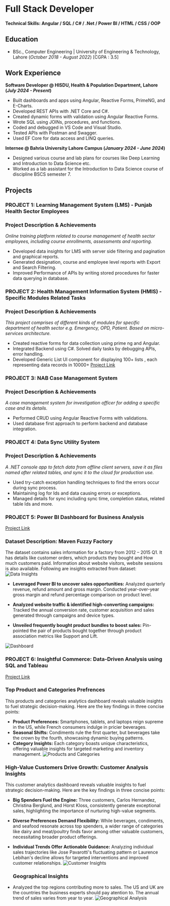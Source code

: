 # Full Stack Developer

#### Technical Skills: Angular / SQL / C# / .Net / Power BI / HTML / CSS / OOP 

## Education						       		
- BSc., Computer Engineering | University of Engineering & Technology, Lahore (_October 2018 - August 2022_) [CGPA : 3.5]

## Work Experience

**Software Developer @ HISDU, Health & Population Department, Lahore  (_July 2024 - Present_)**
- Built dashboards and apps using Angular, Reactive Forms, PrimeNG, and E-Charts.
- Developed REST APIs with .NET Core and C#.
- Created dynamic forms with validation using Angular Reactive Forms.
- Wrote SQL using JOINs, procedures, and functions.
- Coded and debugged in VS Code and Visual Studio.
- Tested APIs with Postman and Swagger.
- Used EF Core for data access and LINQ queries.

**Internee @ Bahria University Lahore Campus (_January 2024 - June 2024_)**
- Designed various course and lab plans for courses like Deep Learning and Introduction to Data Science etc.
- Worked as a lab assistant for the Introduction to Data Science course of discipline BSCS semester 7.

## Projects

### PROJECT 1: Learning Management System (LMS) - Punjab Health Sector Employees 
### Project Description & Achievements
*Online training platform related to course management of health sector employees, including course enrollments,
assessments and reporting.*
- Developed data insights for LMS with server side filtering and pagination and graphical reports.
- Generated designation, course and employee level reports with Export and Search Filtering.
- Improved Performance of APIs by writing stored procedures for faster data querying in database.

### PROJECT 2: Health Management Information System (HMIS) - Specific Modules Related Tasks 
### Project Description & Achievements
*This project comprises of different kinds of modules for specific department of health sector e.g. Emergency, OPD, Patient.
 Based on micro-services architecture.*
 - Created reactive forms for data collection using prime ng and Angular.
 - Integrated Backend using C#. Solved daily tasks by debugging APIs, error handling.
 - Developed Generic List UI component for displaying 100+ lists , each representing data records in 10000+ 
 [Project Link](https://phis.pshealthpunjab.gov.pk/)
 
### PROJECT 3: NAB Case Management System 
### Project Description & Achievements
*A case management system for investigation officer for adding a specific case and its details.*
- Performed CRUD using Angular Reactive Forms with validations.
- Used database first approach to perform backend and database integration.
  
### PROJECT 4:  Data Sync Utility System 
### Project Description & Achievements
*A .NET console app to fetch data from offline client servers, save it as files named after related tables, and sync it to the
 cloud for production use.*
 - Used try-catch exception handling techniques to find the errors occur during sync process.
 - Maintaining log for Ids and data causing errors or exceptions.
 - Managed details for sync including sync time, completion status, related table Ids and more.
  

### PROJECT 5: Power BI Dashboard for Business Analysis

[Project Link](https://app.powerbi.com/groups/me/reports/47e66ce9-3ec7-472f-9050-9d06057453cc/ReportSection?experience=power-bi)

### Dataset Description: Maven Fuzzy Factory

The dataset contains sales information for a factory from 2012 – 2015 Q1. It has details like customer orders, which products they bought and How much customers paid. Information about website visitors, website sessions is also available. Following are insights extracted from dataset:
 ![Data Insights](/analysis.PNG)
 
- **Leveraged Power BI to uncover sales opportunities:** Analyzed quarterly revenue, refund amount and gross margin. Conducted year-over-year gross margin and refund percentage comparison on product level. 
 
- **Analyzed website traffic & identified high-converting campaigns:**  Tracked the annual conversion rate, customer acquisition and sales generated through campaigns and device types.
    
- **Unveiled frequently bought product bundles to boost sales:** Pin-pointed the pair of products bought together through product association metrics like Support and Lift.
   
 ![Dashboard](/dashboard.PNG)
  
### PROJECT 6: Insightful Commerce: Data-Driven Analysis using SQL and Tableau

[Project Link](https://public.tableau.com/shared/QTWBW8GQ5?:display_count=n&:origin=viz_share_link)

### Top Product and Categories Prefrences
This products and categories analytics dashboard reveals valuable insights to fuel strategic decision-making. Here are the key findings in three concise points:

- **Product Preferences:** Smartphones, tablets, and laptops reign supreme in the US, while French consumers indulge in pricier beverages.
- **Seasonal Shifts:** Condiments rule the first quarter, but beverages take the crown by the fourth, showcasing dynamic buying patterns.
- **Category Insights:** Each category boasts unique characteristics, offering valuable insights for targeted marketing and inventory management.
   ![Products and Categories](/Products.png)
  
### High-Value Customers Drive Growth: Customer Analysis Insights
This customer analytics dashboard reveals valuable insights to fuel strategic decision-making. Here are the key findings in three concise points:

- **Big Spenders Fuel the Engine:** Three customers, Carlos Hernandez, Christina Berglund, and Horst Kloss, consistently generate exceptional sales, highlighting the importance of nurturing high-value segments.

- **Diverse Preferences Demand Flexibility:** While beverages, condiments, and seafood resonate across top spenders, a wider range of categories like dairy and meat/poultry finds favor among other valuable customers, necessitating broader product offerings.

- **Individual Trends Offer Actionable Guidance:** Analyzing individual sales trajectories like Jose Pavarotti's fluctuating pattern or Laurence Lebihan's decline allows for targeted interventions and improved customer relationships.
  ![Customer Insights](/Customer.png)
  
  ### Geographical Insights
- Analyzed the top regions contributing more to sales. The US and UK are the countries the business experts should pay atention to. The annual trend of sales varies from year to year. 
  ![Geographical Analysis](/Geographic.png)

